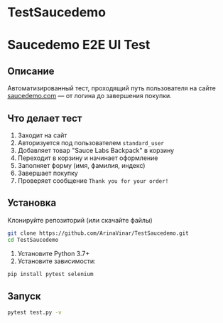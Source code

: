 # TestSaucedemo

# Saucedemo E2E UI Test

## Описание
Автоматизированный тест, проходящий путь пользователя на сайте [saucedemo.com](https://www.saucedemo.com) — от логина до завершения покупки.

## Что делает тест

1. Заходит на сайт
2. Авторизуется под пользователем `standard_user`
3. Добавляет товар "Sauce Labs Backpack" в корзину
4. Переходит в корзину и начинает оформление
5. Заполняет форму (имя, фамилия, индекс)
6. Завершает покупку
7. Проверяет сообщение `Thank you for your order!`

## Установка

Клонируйте репозиторий (или скачайте файлы)

```bash
git clone https://github.com/ArinaVinar/TestSaucedemo.git
cd TestSaucedemo
```

1. Установите Python 3.7+
2. Установите зависимости:

```bash
pip install pytest selenium
```
## Запуск

```bash
pytest test.py -v
```

